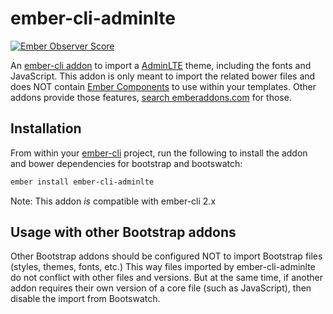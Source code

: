 ember-cli-adminlte
====================

[![Ember Observer Score](https://emberobserver.com/badges/ember-cli-adminlte.svg)](https://emberobserver.com/addons/ember-cli-adminlte)

An [ember-cli addon](http://www.emberaddons.com/) to import a [AdminLTE](https://github.com/almasaeed2010/AdminLTE)
theme, including the fonts and JavaScript. This addon is only meant to import the
related bower files and does NOT contain [Ember Components](http://emberjs.com/guides/components/)
to use within your templates. Other addons provide those features,
[search emberaddons.com](http://www.emberaddons.com/?query=bootstrap) for
those.

## Installation

From within your [ember-cli](http://www.ember-cli.com/) project, run the
following to install the addon and bower dependencies for bootstrap and
bootswatch:

```bash
ember install ember-cli-adminlte
```

Note: This addon _is_ compatible with ember-cli 2.x

## Usage with other Bootstrap addons

Other Bootstrap addons should be configured NOT to import Bootstrap files
(styles, themes, fonts, etc.) This way files imported by ember-cli-adminlte
do not conflict with other files and versions. But at the same time, if another
addon requires their own version of a core file (such as JavaScript), then disable
the import from Bootswatch.
